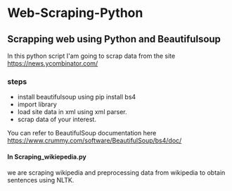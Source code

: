 # Web-Scraping-Python
## Scrapping web using Python and Beautifulsoup

In this python script I'am going to scrap data from the site https://news.ycombinator.com/ 

### steps
- install beautifulsoup using pip install bs4
- import library
- load site data in xml using xml parser.
- scrap data of your interest.

You can refer to BeautifulSoup documentation here https://www.crummy.com/software/BeautifulSoup/bs4/doc/


#### In Scraping_wikiepedia.py
  we are scraping wikipedia and preprocessing data from wikipedia to obtain sentences using NLTK.
